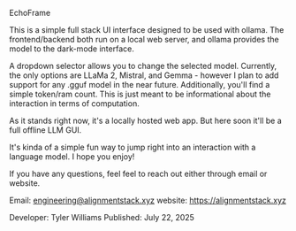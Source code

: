 EchoFrame

This is a simple full stack UI interface designed to be used with ollama. The frontend/backend both run on a local web server, and ollama provides the model to the dark-mode interface. 

A dropdown selector allows you to change the selected model. Currently, the only options are LLaMa 2, Mistral, and Gemma - however I plan to add support for any .gguf model in the near future. 
Additionally, you'll find a simple token/ram count. This is just meant to be informational about the interaction in terms of computation. 

As it stands right now, it's a locally hosted web app. But here soon it'll be a full offline LLM GUI. 

It's kinda of a simple fun way to jump right into an interaction with a language model. I hope you enjoy!

If you have any questions, feel feel to reach out either through email or website. 

Email: engineering@alignmentstack.xyz
website: https://alignmentstack.xyz

Developer: Tyler Williams
Published: July 22, 2025

